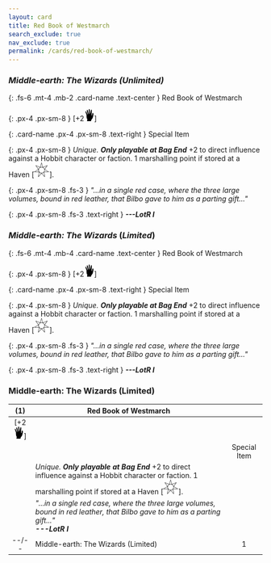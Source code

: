 ```yaml
---
layout: card
title: Red Book of Westmarch
search_exclude: true
nav_exclude: true
permalink: /cards/red-book-of-westmarch/
---
```


### _Middle-earth: The Wizards (Unlimited)_

{: .fs-6 .mt-4 .mb-2 .card-name .text-center }
Red Book of Westmarch

{: .px-4 .px-sm-8 }
\[+2![](/assets/images/di.svg)]
 
{: .card-name .px-4 .px-sm-8 .text-right }
Special Item

{: .px-4 .px-sm-8 }
_Unique._ ***Only playable at Bag End*** +2 to direct influence against a Hobbit character or faction. 1 marshalling point if stored at a Haven \[![](/assets/images/free-haven.svg)].
 
{: .px-4 .px-sm-8 .fs-3 }
_"...in a single red case, where the three large volumes, bound in red leather, that Bilbo gave to him as a parting gift..."_

{: .px-4 .px-sm-8 .fs-3 .text-right }
_**---LotR I**_

### _Middle-earth: The Wizards_ (_Limited_)

{: .fs-6 .mt-4 .mb-4 .card-name .text-center }
Red Book of Westmarch

{: .px-4 .px-sm-8 }
\[+2![](/assets/images/di.svg)]
 
{: .card-name .px-4 .px-sm-8 .text-right }
Special Item

{: .px-4 .px-sm-8 }
_Unique._ ***Only playable at Bag End*** +2 to direct influence against a Hobbit character or faction. 1 marshalling point if stored at a Haven \[![](/assets/images/free-haven.svg)].
 
{: .px-4 .px-sm-8 .fs-3 }
_"...in a single red case, where the three large volumes, bound in red leather, that Bilbo gave to him as a parting gift..."_

{: .px-4 .px-sm-8 .fs-3 .text-right }
_**---LotR I**_

### Middle-earth: The Wizards (Limited)

| (1) | Red Book of Westmarch | |
| :----: | ----- | :-----: |
| \[+2![](/assets/images/di.svg)] | | |
| | | Special Item |
| | _Unique._ ***Only playable at Bag End*** +2 to direct influence against a Hobbit character or faction. 1 marshalling point if stored at a Haven \[![](/assets/images/free-haven.svg)]. | |
| | _"...in a single red case, where the three large volumes, bound in red leather, that Bilbo gave to him as a parting gift..."_<br>_**---LotR I**_ | |
| --/-- | Middle-earth: The Wizards (Limited) | 1 |
